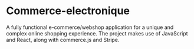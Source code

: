 # Commerce-electronique
A fully functional e-commerce/webshop application for a unique and complex online shopping experience. The project makes use of JavaScript and React, along with commerce.js and Stripe. 
